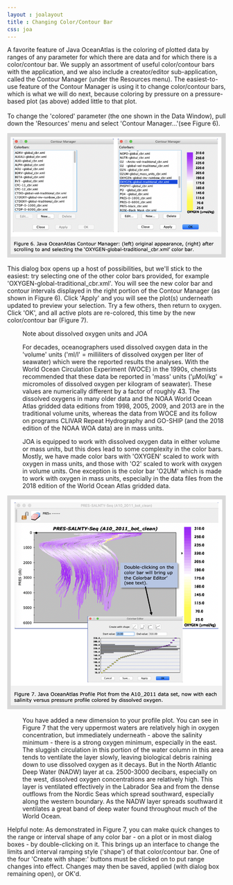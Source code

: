 ```yaml
---
layout : joalayout
title : Changing Color/Contour Bar
css: joa
---
```

<p>A favorite feature of Java OceanAtlas is the coloring of plotted data by ranges of any parameter for which there are data and for which there is a color/contour bar. We supply an assortment of useful color/contour bars with the application, and we also include a creator/editor sub-application, called the Contour Manager (under the Resources menu). The easiest-to-use feature of the Contour Manager is using it to change color/contour bars, which is what we will do next, because coloring by pressure on a pressure-based plot (as above) added little to that plot.<br><br>
 To change the 'colored' parameter (the one shown in the Data Window), pull down the 'Resources' menu and select 'Contour Manager...'(see Figure 6).</p>

  <img alt="Gt_fig-06" class="gt_image" src="assets/images/fig6.png">


<p>This dialog box opens up a host of possibilities, but we'll stick to the easiest: try selecting one of the other color bars provided, for example 'OXYGEN-global-traditional_cbr.xml'. You will see the new color bar and contour intervals displayed in the right portion of the Contour Manager (as shown in Figure 6). Click 'Apply' and you will see the plot(s) underneath updated to preview your selection. Try a few others, then return to oxygen. Click 'OK', and all active plots are re-colored, this time by the new color/contour bar (Figure 7).</p>

<p style="padding-left:35px;">Note about dissolved oxygen units and JOA</p>

<p style="padding-left:35px;">For decades, oceanographers used dissolved oxygen data in the 'volume' units ('ml/l' = milliliters of dissolved oxygen per liter of seawater) which were the reported results the analyses. With the World Ocean Circulation Experiment (WOCE) in the 1990s, chemists recommended that these data be reported in 'mass' units ('µMol/kg' = micromoles of dissolved oxygen per kilogram of seawater). These values are numerically different by a factor of roughly 43. The dissolved oxygens in many older data and the NOAA World Ocean Atlas gridded data editions from 1998, 2005, 2009, and 2013 are in the traditional volume units, whereas the data from WOCE and its follow on programs CLIVAR Repeat Hydrography and GO-SHIP (and the 2018 edition of the NOAA WOA data) are in mass units.</p>

<p style="padding-left:35px;">JOA is equipped to work with dissolved oxygen data in either volume or mass units, but this does lead to some complexity in the color bars. Mostly, we have made color bars with 'OXYGEN' scaled to work with oxygen in mass units, and those with 'O2' scaled to work with oxygen in volume units. One exception is the color bar 'O2UM' which is made to work with oxygen in mass units, especially in the data files from the 2018 edition of the World Ocean Atlas gridded data.</p>

<img alt="Gt_fig-07" class="gt_image" src="assets/images/fig7.png">

<p class="oceanography_text" style="padding-left:35px;">You have added a new dimension to your profile plot. You can see in Figure 7 that the very uppermost waters are relatively high in oxygen concentration, but immediately underneath - above the salinity minimum - there is a strong oxygen minimum, especially in the east. The sluggish circulation in this portion of the water column in this area tends to ventilate the layer slowly, leaving biological debris raining down to use dissolved oxygen as it decays. But in the North Atlantic Deep Water (NADW) layer at ca. 2500-3000 decibars, especially on the west, dissolved oxygen concentrations are relatively high. This layer is ventilated effectively in the Labrador Sea and from the dense outflows from the Nordic Seas which spread southward, especially along the western boundary. As the NADW layer spreads southward it ventilates a great band of deep water found throughout much of the World Ocean.</p>

<p>Helpful note: As demonstrated in Figure 7, you can make quick changes to the range or interval shape of any color bar - on a plot or in most dialog boxes - by double-clicking on it. This brings up an interface to change the limits and interval ramping style ('shape') of that color/contour bar. One of the four 'Create with shape:' buttons must be clicked on to put range changes into effect. Changes may then be saved, applied (with dialog box remaining open), or OK'd.</p>

